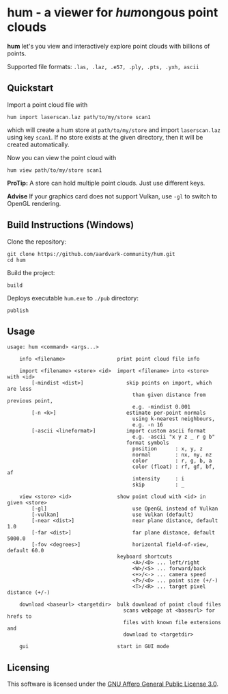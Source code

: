 # hum - a viewer for *hum*ongous point clouds

**hum** let's you view and interactively explore point clouds with billions of points.

Supported file formats: `.las, .laz, .e57, .ply, .pts, .yxh, ascii`

## Quickstart

Import a point cloud file with
```
hum import laserscan.laz path/to/my/store scan1
```
which will create a hum store at `path/to/my/store` and import `laserscan.laz` using key `scan1`.
If no store exists at the given directory, then it will be created automatically.

Now you can view the point cloud with
```
hum view path/to/my/store scan1
```

**ProTip:** A store can hold multiple point clouds. Just use different keys.

**Advise** If your graphics card does not support Vulkan, use `-gl` to switch to OpenGL rendering.

## Build Instructions (Windows)

Clone the repository:
```
git clone https://github.com/aardvark-community/hum.git
cd hum
```

Build the project:
```
build
```

Deploys executable `hum.exe` to `./pub` directory:
```
publish
```

## Usage

```
usage: hum <command> <args...>

    info <filename>                 print point cloud file info

    import <filename> <store> <id>  import <filename> into <store> with <id>
        [-mindist <dist>]              skip points on import, which are less
                                         than given distance from previous point,
                                         e.g. -mindist 0.001
        [-n <k>]                       estimate per-point normals
                                         using k-nearest neighbours,
                                         e.g. -n 16
        [-ascii <lineformat>]          import custom ascii format
                                         e.g. -ascii "x y z _ r g b"
                                       format symbols
                                         position      : x, y, z
                                         normal        : nx, ny, nz
                                         color         : r, g, b, a
                                         color (float) : rf, gf, bf, af
                                         intensity     : i
                                         skip          : _

    view <store> <id>               show point cloud with <id> in given <store>
        [-gl]                            use OpenGL instead of Vulkan
        [-vulkan]                        use Vulkan (default)
        [-near <dist>]                   near plane distance, default 1.0
        [-far <dist>]                    far plane distance, default 5000.0
        [-fov <degrees>]                 horizontal field-of-view, default 60.0
                                    keyboard shortcuts
                                         <A>/<D> ... left/right
                                         <W>/<S> ... forward/back
                                         <+>/<-> ... camera speed
                                         <P>/<O> ... point size (+/-)
                                         <T>/<R> ... target pixel distance (+/-)

    download <baseurl> <targetdir>  bulk download of point cloud files
                                      scans webpage at <baseurl> for hrefs to
                                      files with known file extensions and
                                      download to <targetdir>

    gui                             start in GUI mode                          
```

## Licensing

This software is licensed under the [GNU Affero General Public License 3.0](https://www.gnu.org/licenses/agpl-3.0.en.html).
